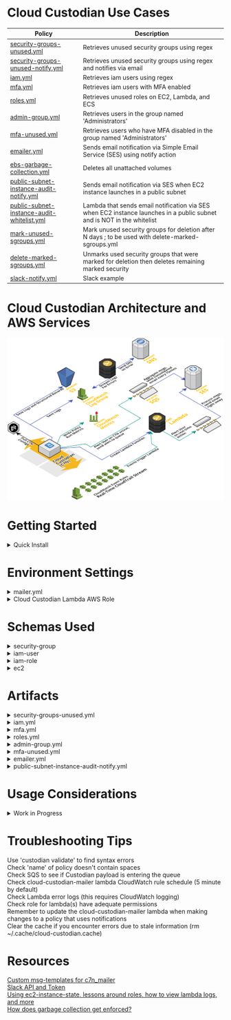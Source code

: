 # Cloud Custodian Use Cases

| Policy | Description |
|--------|-------------|
| [security-groups-unused.yml](https://github.com/davidclin/cloudcustodian-policies/blob/master/security-groups-unused.yml) | Retrieves unused security groups using regex |
| [security-groups-unused-notify.yml](https://github.com/davidclin/cloudcustodian-policies/blob/master/security-groups-unused-notify.yml) | Retrieves unused security groups using regex and notifies via email |
| [iam.yml](https://github.com/davidclin/cloudcustodian-policies/blob/master/iam.yml)                    | Retrieves iam users using regex |
| [mfa.yml](https://github.com/davidclin/cloudcustodian-policies/blob/master/mfa.yml)                    | Retrieves iam users with MFA enabled |
| [roles.yml](https://github.com/davidclin/cloudcustodian-policies/blob/master/roles.yml)                  | Retrieves unused roles on EC2, Lambda, and ECS |
| [admin-group.yml](https://github.com/davidclin/cloudcustodian-policies/blob/master/admin-group.yml)            | Retrieves users in the group named 'Administrators' |
| [mfa-unused.yml](https://github.com/davidclin/cloudcustodian-policies/blob/master/mfa-unused.yml)             | Retrieves users who have MFA disabled in the group named 'Administrators' |
| [emailer.yml](https://github.com/davidclin/cloudcustodian-policies/blob/master/emailer.yml)                | Sends email notification via Simple Email Service (SES) using notify action |
| [ebs-garbage-collection.yml](https://github.com/davidclin/cloudcustodian-policies/blob/master/ebs-garbage-collection.yml) | Deletes all unattached volumes |
| [public-subnet-instance-audit-notify.yml](https://github.com/davidclin/cloudcustodian-policies/blob/master/public-subnet-instance-audit-notify.yml) | Sends email notification via SES when EC2 instance launches in a public subnet |
| [public-subnet-instance-audit-whitelist.yml](https://github.com/davidclin/cloudcustodian-policies/blob/master/public-subnet-instance-audit-whitelist.yml) | Lambda that sends email notification via SES when EC2 instance launches in a public subnet and is NOT in the whitelist |
| [mark-unused-sgroups.yml](https://github.com/davidclin/cloudcustodian-policies/blob/master/mark-unused-sgroups.yml) | Mark unused security groups for deletion after N days ; to be used with delete-marked-sgroups.yml |
| [delete-marked-sgroups.yml](https://github.com/davidclin/cloudcustodian-policies/blob/master/delete-marked-sgroups.yml) | Unmarks used security groups that were marked for deletion then deletes remaining marked security |
| [slack-notify.yml](https://github.com/davidclin/cloudcustodian-policies/blob/master/slack-notify.yml) | Slack example |

# Cloud Custodian Architecture and AWS Services
<img src="./images/singlenodedeploy.png" width="550">

# Getting Started
<details>
<summary>Quick Install</summary>

```
*** Install repository***
$ git clone https://github.com/capitalone/cloud-custodian

*** Install dependencies (with virtualenv) ***
$ virtualenv c7n_mailer
$ source c7n_mailer/bin/activate
$ cd cloud-custodian/tools/c7n_mailer
$ pip install -r requirements.txt

*** Install extensions ***
$ python setup.py develop

*** Verify Installation ***
$ c7n-mailer
$ custodian
```
For more info, check out [Cloud Custodian in GitHub](https://github.com/capitalone/cloud-custodian)
</details>


# Environment Settings
<details>
<summary>mailer.yml</summary>

<pre>
# Which queue should we listen to for messages
queue_url: https://sqs.us-east-1.amazonaws.com/1234567890/sandbox

# Default from address
from_address: email@address.com

# Tags that we should look at for address infomation
contact_tags:
  - OwnerContact
  - OwnerEmail
  - SNSTopicARN

# Standard Lambda Function Config
region: us-east-1
role: arn:aws:iam::1234567890:role/CloudCustodianRole
slack_token: xoxb-bot_token_string_goes_here
</pre>
</details>

<details>
<summary>Cloud Custodian Lambda AWS Role</summary>
 
<pre>
Note: Based on your use case, additional permissions may be needed. Cloud Custodian will generate a msg if that is the case after invocation.

Trust relationship:
"Service": "lambda.amazonaws.com"

General policy permissions:
iam:PassRole
iam:ListAccountAliases
iam:ListUsers
iam:GetCredentialReport
ses:SendEmail
ses:SendRawEmail
lambda:CreateFunction
lambda:ListTags
lambda:GetFunction
lambda:AddPermission
lambda:ListFunctions
lambda:UpdateFunctionCode
events:DescribeRule
events:PutRule
events:ListTargetsByRule
events:PutTargets
events:ListTargetsByRule
tag:GetResources
cloudwatch:CreateLogGroup
cloudwatch:CreateLogStream
</pre>
</details>

# Schemas Used
<details>
<summary>security-group</summary>

<pre>
(custodian) [hostname]$ custodian schema security-group
aws.security-group:
  actions: [auto-tag-user, delete, invoke-lambda, mark, mark-for-op, normalize-tag,
    notify, patch, put-metric, remove-permissions, remove-tag, rename-tag, tag, tag-trim,
    unmark, untag]
  filters: [and, default-vpc, diff, egress, event, ingress, json-diff, locked, marked-for-op,
    not, or, stale, tag-count, unused, used, value]
</pre>
</details>

<details>
<summary>iam-user</summary>

<pre>
(custodian) [hostname]$ custodian schema iam-user
aws.iam-user:
  actions: [delete, invoke-lambda, notify, put-metric, remove-keys]
  filters: [access-key, and, credential, event, group, mfa-device, not, or, policy,
    value]
</pre>
</details>

<details>
<summary>iam-role</summary>

<pre>
(custodian) [hostname]$ custodian schema iam-role
aws.iam-role:
  actions: [invoke-lambda, notify, put-metric]
  filters: [and, event, has-inline-policy, has-specific-managed-policy, no-specific-managed-policy,
    not, or, unused, used, value]
</pre>
</details>

<details>
<summary>ec2</summary>
<pre>

(custodian) [hostname]$ custodian schema ec2
aws.ec2:
  actions: [auto-tag-user, autorecover-alarm, invoke-lambda, mark, mark-for-op, modify-security-groups,
    normalize-tag, notify, put-metric, reboot, remove-tag, rename-tag, resize, set-instance-profile,
    snapshot, start, stop, tag, tag-trim, terminate, unmark, untag]
  filters: [and, default-vpc, ebs, ephemeral, event, health-event, image, image-age,
    instance-age, instance-uptime, marked-for-op, metrics, network-location, not,
    offhour, onhour, or, security-group, singleton, state-age, subnet, tag-count,
    termination-protected, value]
</pre>
</details>

# Artifacts
<details>
<summary>security-groups-unused.yml</summary>

<pre>
(custodian) [hostname]$ custodian run --dryrun -s . security-groups-unused.yml
2018-04-13 20:02:01,043: custodian.policy:INFO policy: security-groups-unused resource:security-group region:us-east-1 count:29 time:0.30

(custodian) [hostname]$ more ./security-groups-unused/resources.json | grep 'GroupName\|GroupId'
(custodian) [hostname]$ more ./security-groups-unused/resources.json | grep GroupName\"\:
    "GroupName": "rds-launch-wizard-5",
    "GroupName": "rds-launch-wizard",
    "GroupName": "rds-launch-wizard-2",
    "GroupName": "launch-wizard-17",
    "GroupName": "launch-wizard-5",
    "GroupName": "launch-wizard-7",
    "GroupName": "launch-wizard-6",
    "GroupName": "launch-wizard-1",
    "GroupName": "rds-launch-wizard-4",
    "GroupName": "launch-wizard-4",
    "GroupName": "launch-wizard-2",
    "GroupName": "launch-wizard-3",
    etc.
</pre>
</details>

<details>
<summary>iam.yml</summary>

<pre>
(custodian) [ec2-user@ip-10-100-0-195 custodian]$ custodian run --dryrun -s . iam.yml
2018-04-13 22:51:05,472: custodian.policy:INFO policy: iam-user-filter-policy resource:iam-user region:us-east-1 count:1 time:0.01

(custodian) [hostname]$ more ./iam-user-filter-policy/resources.json | grep UserName\"\:
    "UserName": "david.lin",
</pre>
</details>

<details>
<summary>mfa.yml</summary>

<pre>
(custodian) [hostname]$ custodian run --dryrun mfa.yml -s .
2018-04-13 23:47:40,901: custodian.policy:INFO policy: mfa-user-filter-policy resource:iam-user region:us-east-1 count:15 time:0.01

(custodian) [hostname]$ more ./mfa-user-filter-policy/resources.json | grep UserName\"\:
    "UserName": "username_1",
    "UserName": "username_2,
    "UserName": "username_3",
    "UserName": "username_4",
     etc.
</pre>
</details>

<details>
<summary>roles.yml</summary>

<pre>
(custodian) [hostname]$ custodian run --dryrun roles.yml -s .
2018-04-14 07:11:22,425: custodian.policy:INFO policy: iam-roles-unused resource:iam-role region:us-east-1 count:55 time:1.92

(custodian) [hostname]$ more ./iam-roles-unused/resources.json | grep RoleName
    "RoleName": "AmazonSageMaker-ExecutionRole-20180412T161207",
    "RoleName": "autotag-AutoTagExecutionRole-KA3LH5ARKJ2E",
    "RoleName": "autotag-AutoTagMasterRole-3VSL2AF3480E",
    "RoleName": "AWS-Cloudera-Infrastructu-ClusterLauncherInstanceR-1HUTDQJUYVGVE",
    etc.
</pre>
</details>

<details>
<summary>admin-group.yml</summary>

<pre>
(custodian) [hostname]$ custodian run --dryrun admin_group.yml -s .
2018-04-14 07:54:08,198: custodian.policy:INFO policy: iam-users-in-admin-group resource:iam-user region:us-east-1 count:14 time:3.67

(custodian) [hostname]$ more ./iam-users-in-admin-group/resources.json | grep UserName
    "UserName": "username_1",
    "UserName": "username_2",
    "UserName": "username_3",
    "UserName": "username_4",
    etc.
</pre>
</details>

<details>
<summary>mfa-unused.yml</summary>

<pre>
(custodian) [hostname]$ custodian run --dryrun mfa-unused.yml -s .
2018-04-14 08:13:07,214: custodian.policy:INFO policy: mfa-unused resource:iam-user region:us-east-1 count:2 time:2.54

(custodian) [ec2-user@ip-10-100-0-195 custodian]$ more ./mfa-unused/resources.json | grep UserName
    "UserName": "username_1",
    "UserName": "username_2"
</pre>
</details>

<details>
<summary>emailer.yml</summary>

<pre>
(custodian) [hostname]$ custodian run -s . emailer.yml
2018-04-23 22:25:12,614: custodian.policy:INFO policy: mfa-unused resource:iam-user region:us-east-1 count:2 time:8.41
2018-04-23 22:25:12,812: custodian.actions:INFO sent message:71ba67dd-731a-4734-bf63-15991754249e policy:mfa-unused template:default.html count:2
2018-04-23 22:25:12,813: custodian.policy:INFO policy: mfa-unused action: notify resources: 2 execution_time: 0.20
</pre>
</details>

<details>
<summary>public-subnet-instance-audit-notify.yml</summary>
<pre>
(custodian) $ custodian run -s . public-subnet-instance-audit-notify.yml
2018-05-04 01:07:56,937: custodian.policy:INFO Provisioning policy lambda public-subnet-instance-audit-notification
</pre>
</details>

# Usage Considerations
<details>
<summary>Work in Progress</summary>

*copy-tag* and *tag-team* policies require addtional enhancements that were added to c7n/tags.py.
A modified version that tracks these changes can be found [here](https://github.com/capitalone/cloud-custodian/compare/master...mikegarrison:master).

*emailer.yml* requires the custodian mailer described [here](https://github.com/capitalone/cloud-custodian/tree/master/tools/c7n_mailer). 

*ebs-garbage-collection.yml* can be run across all regions with the --region all option.<p>
 
 For example: <br>
 
```
 custodian run --dryrun -s out --region all ebs-garbage-collection.yml
```
</details>

# Troubleshooting Tips
Use 'custodian validate' to find syntax errors<br>
Check 'name' of policy doesn't contain spaces<br>
Check SQS to see if Custodian payload is entering the queue<br>
Check cloud-custodian-mailer lambda CloudWatch rule schedule (5 minute by default)<br>
Check Lambda error logs (this requires CloudWatch logging)<br>
Check role for lambda(s) have adequate permissions<br>
Remember to update the cloud-custodian-mailer lambda when making changes to a policy that uses notifications<br>
Clear the cache if you encounter errors due to stale information (rm ~/.cache/cloud-custodian.cache)

# Resources
[Custom msg-templates for c7n_mailer](https://github.com/capitalone/cloud-custodian/issues/1127)<br>
[Slack API and Token](https://github.com/capitalone/cloud-custodian/issues/2340)<br>
[Using ec2-instance-state, lessons around roles, how to view lambda logs, and more](https://github.com/capitalone/cloud-custodian/issues/2321)<br>
[How does garbage collection get enforced?](https://github.com/capitalone/cloud-custodian/issues/2384)<br>


